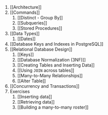 1. [[Architecture]]
2. [[Commands]]
	1. [[Distinct - Group By]]
	2. [[Subqueries]]
	3. [[Stored Procedures]]
3. [[Data Types]]
	1. [[Dates]]
4. [[Database Keys and Indexes in PostgreSQL]]
5. [[Relational Database Design]]
	1. [[Keys]]
	2. [[Database Normalization (3NF)]]
	3. [[Creating Tables and Inserting Data]]
	4. [[Using `JOIN` across tables]]
	5. [[Many-to-Many Relationships]]
	6. [[Alter Table]]
6. [[Concurrency and Transactions]]
7. Exercises
	1. [[Inserting data]]
	2. [[Retrieving data]]
	3. [[Building a many-to-many roster]]
